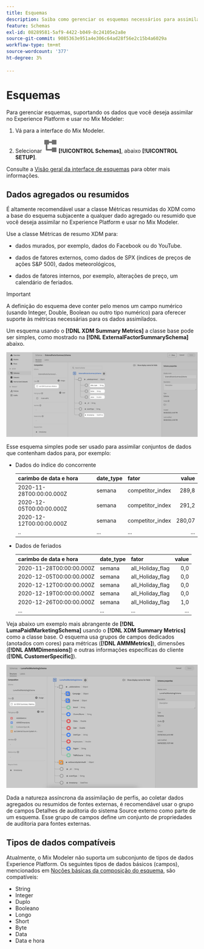 ```yaml
---
title: Esquemas
description: Saiba como gerenciar os esquemas necessários para assimilar dados no Mix Modeler.
feature: Schemas
exl-id: 08289581-5af9-4422-b049-8c24105e2a8e
source-git-commit: 9085363e951a4e306c64ad28f56e2c15b4a6029a
workflow-type: tm+mt
source-wordcount: '377'
ht-degree: 3%

---
```


# Esquemas

Para gerenciar esquemas, suportando os dados que você deseja assimilar no Experience Platform e usar no Mix Modeler:

1. Vá para a interface do Mix Modeler.

1. Selecionar ![Esquemas](/help/assets//icons/Schemas.svg) **[!UICONTROL Schemas]**, abaixo **[!UICONTROL SETUP]**.

Consulte a [Visão geral da interface de esquemas](https://experienceleague.adobe.com/docs/experience-platform/xdm/ui/overview.html?lang=en) para obter mais informações.

## Dados agregados ou resumidos

É altamente recomendável usar a classe Métricas resumidas do XDM como a base do esquema subjacente a qualquer dado agregado ou resumido que você deseja assimilar no Experience Platform e usar no Mix Modeler.

Use a classe Métricas de resumo XDM para:

- dados murados, por exemplo, dados do Facebook ou do YouTube.

- dados de fatores externos, como dados de SPX (índices de preços de ações S&amp;P 500), dados meteorológicos,

- dados de fatores internos, por exemplo, alterações de preço, um calendário de feriados.

>[!IMPORTANT]
>
>A definição do esquema deve conter pelo menos um campo numérico (usando Integer, Double, Boolean ou outro tipo numérico) para oferecer suporte às métricas necessárias para os dados assimilados.

Um esquema usando o **[!DNL XDM Summary Metrics]** a classe base pode ser simples, como mostrado na **[!DNL ExternalFactorSummarySchema]** abaixo.

![Esquema de fatores externos](/help/assets//external-factors-schema.png)

Esse esquema simples pode ser usado para assimilar conjuntos de dados que contenham dados para, por exemplo:

- Dados do índice do concorrente

  | carimbo de data e hora | date_type | fator | value |
  |---|---|---|--:|
  | 2020-11-28T00:00:00.000Z | semana | competitor_index | 289,8 |
  | 2020-12-05T00:00:00.000Z | semana | competitor_index | 291,2 |
  | 2020-12-12T00:00:00.000Z | semana | competitor_index | 280,07 |
  | .. | ... | ... | ... |

- Dados de feriados

  | carimbo de data e hora | date_type | fator | value |
  |---|---|---|--:|
  | 2020-11-28T00:00:00.000Z | semana | all_Holiday_flag | 0,0 |
  | 2020-12-05T00:00:00.000Z | semana | all_Holiday_flag | 0,0 |
  | 2020-12-12T00:00:00.000Z | semana | all_Holiday_flag | 0,0 |
  | 2020-12-19T00:00:00.000Z | semana | all_Holiday_flag | 0,0 |
  | 2020-12-26T00:00:00.000Z | semana | all_Holiday_flag | 1,0 |
  | ... | ... | ... | ... |


Veja abaixo um exemplo mais abrangente de **[!DNL LumaPaidMarketingSchema]** usando o **[!DNL XDM Summary Metrics]** como a classe base. O esquema usa grupos de campos dedicados (anotados com cores) para métricas (**[!DNL AMMMetrics]**), dimensões (**[!DNL AMMDimensions]**) e outras informações específicas do cliente (**[!DNL CustomerSpecific]**).

![Esquema de resumo](/help/assets//summary-schema.png)

Dada a natureza assíncrona da assimilação de perfis, ao coletar dados agregados ou resumidos de fontes externas, é recomendável usar o grupo de campos Detalhes de auditoria do sistema Source externo como parte de um esquema. Esse grupo de campos define um conjunto de propriedades de auditoria para fontes externas.


## Tipos de dados compatíveis

Atualmente, o Mix Modeler não suporta um subconjunto de tipos de dados Experience Platform. Os seguintes tipos de dados básicos (campos), mencionados em [Noções básicas da composição do esquema](https://experienceleague.adobe.com/docs/experience-platform/xdm/schema/composition.html?lang=en#data-type), são compatíveis:

- String
- Integer
- Duplo
- Booleano
- Longo
- Short
- Byte
- Data
- Data e hora
